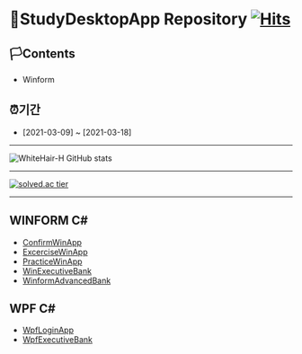 # 🚩StudyDesktopApp Repository                                                 [![Hits](https://hits.seeyoufarm.com/api/count/incr/badge.svg?url=https%3A%2F%2Fgithub.com%2Fgjbae1212%2Fhit-counter)](https://hits.seeyoufarm.com)                    

## 🏳Contents
- Winform 

## ⏰기간
- [2021-03-09] ~ [2021-03-18]

--------------------------

![WhiteHair-H GitHub stats](https://github-readme-stats.vercel.app/api?username=anuraghazra&theme=kacho_ga&show_icons=true)

--------------------------

[![solved.ac tier](http://mazassumnida.wtf/api/generate_badge?boj=kinetic27)](https://solved.ac/kinetic27)



--------------------------
## WINFORM C#
* [ConfirmWinApp](https://github.com/WhiteHair-H/StudyDesktopApp/tree/main/WinformApp/ConfirmWinApp)
* [ExcerciseWinApp](https://github.com/WhiteHair-H/StudyDesktopApp/tree/main/WinformApp/ExcerciseWinApp)
* [PracticeWinApp](https://github.com/WhiteHair-H/StudyDesktopApp/tree/main/WinformApp/PracticeWinApp)
* [WinExecutiveBank](https://github.com/WhiteHair-H/StudyDesktopApp/tree/main/WinformApp/WinExecutiveBank)
* [WinformAdvancedBank](https://github.com/WhiteHair-H/StudyDesktopApp/tree/main/WinformApp/WinformAdvancedBank)


## WPF C#
* [WpfLoginApp](https://github.com/WhiteHair-H/StudyDesktopApp/tree/main/WPFApp/WpfAdvBank)
* [WpfExecutiveBank](https://github.com/WhiteHair-H/StudyDesktopApp/tree/main/WPFApp/WpfExecutiveBank)






